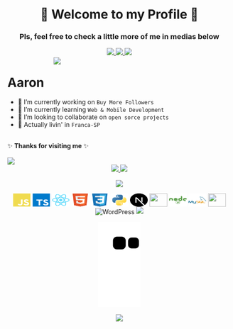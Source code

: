 <h1 align="center"> 🚀 Welcome to my Profile 🚀 </h1>

<h3 align="center"> Pls, feel free to check a little more of me in medias below </h3>



<div align="center" style="display: inline_block">

<a href="https://github.com/aaron-wendell" target="_blank">
  <img align="center" src=https://img.shields.io/badge/github-%2324292e.svg?&style=for-the-badge&logo=github&logoColor=white style="margin-bottom: 5px;" /> 
</a>
<a href="https://www.linkedin.com/in/aaron-wendell-moreira" target="_blank">
  <img align="center" src=https://img.shields.io/badge/linkedin-%231E77B5.svg?&style=for-the-badge&logo=linkedin&logoColor=white style="margin-bottom: 5px;" /> 
</a>
<a href = "mailto:aaronmoreiracampos@gmail.com">
  <img align="center" src="https://img.shields.io/badge/Gmail-D14836?style=for-the-badge&logo=gmail&logoColor=white" target="_blank" style="margin-bottom: 5px;" target="_blank">
</a>

</div>

<img src="https://raw.githubusercontent.com/MicaelliMedeiros/micaellimedeiros/master/image/computer-illustration.png" min-width="400px" max-width="400px" width="400px" align="right">

<h1> Aaron </h1> 

<p align="left">

- 🔭 I’m currently working on `Buy More Followers` <br> 
- 🌱 I’m currently learning `Web & Mobile Development` <br> 
- 👯 I’m looking to collaborate on `open sorce projects` <br> 
- 📍 Actually livin' in `Franca-SP` <br> <br>

✨ **Thanks for visiting me** ✨


<img align="center" src="https://user-images.githubusercontent.com/73097560/115834477-dbab4500-a447-11eb-908a-139a6edaec5c.gif">
<div align="center">

                   

  <a href="https://github.com/aaron-wendell">
  <img height="180em" src="https://github-readme-stats.vercel.app/api?username=aaron-wendell&show_icons=true&theme=tokyonight&include_all_commits=true&count_private=true"/>
  
  <img height="180em" src="https://github-readme-stats.vercel.app/api/top-langs/?username=aaron-wendell&layout=compact&langs_count=7&theme=tokyonight"/>
</div>


<p align="center">
  <a href="https://github.com/aaron-wendell">
    <img
      align="center"
      src="https://github-profile-trophy.vercel.app/?username=aaron-wendell&theme=tokyonight&no-frame=true&row=1&&margin-w=20&no-bg=true"
    />
  </a>
  </a>
</p>


<div align="center" style="display: inline_block" >
  <img align="center" height="30" width="40" src="https://raw.githubusercontent.com/devicons/devicon/master/icons/javascript/javascript-plain.svg">
  <img align="center" height="30" width="40" src="https://raw.githubusercontent.com/devicons/devicon/master/icons/typescript/typescript-plain.svg">
  <img align="center" height="30" width="40" src="https://raw.githubusercontent.com/devicons/devicon/master/icons/react/react-original.svg">
  <img align="center" height="30" width="40" src="https://raw.githubusercontent.com/devicons/devicon/master/icons/html5/html5-original.svg">
  <img align="center" height="30" width="40" src="https://raw.githubusercontent.com/devicons/devicon/master/icons/css3/css3-original.svg">
  <img align="center" height="30" width="40" src="https://raw.githubusercontent.com/devicons/devicon/master/icons/python/python-original.svg">
  <img align="center" height="30" width="40" src="https://raw.githubusercontent.com/devicons/devicon/master/icons/nextjs/nextjs-plain.svg">
  <img align="center" height="30" width="40" src="https://www.vectorlogo.zone/logos/git-scm/git-scm-icon.svg"/>
  <img align="center" height="30" width="40" src="https://raw.githubusercontent.com/devicons/devicon/master/icons/nodejs/nodejs-plain-wordmark.svg"/>
  <img align="center" height="30" width="40" src="https://raw.githubusercontent.com/devicons/devicon/master/icons/mysql/mysql-original-wordmark.svg"/>
  <img align="center" height="30" width="40" src="https://profilinator.rishav.dev/skills-assets/linux-original.svg"/>
  <img align="center" height="30" width="40" src="https://profilinator.rishav.dev/skills-assets/wordpress.png" alt="WordPress"  />


<img src="https://user-images.githubusercontent.com/73097560/115834477-dbab4500-a447-11eb-908a-139a6edaec5c.gif">
 
![Snake animation](https://github.com/rafaballerini/rafaballerini/blob/output/github-contribution-grid-snake.svg)
                                                                                                                                                                                                                                                                          
![](https://github-readme-streak-stats.herokuapp.com/?user=aaron-wendell&theme=tokyonight&hide_border=false)

</div>                                        
